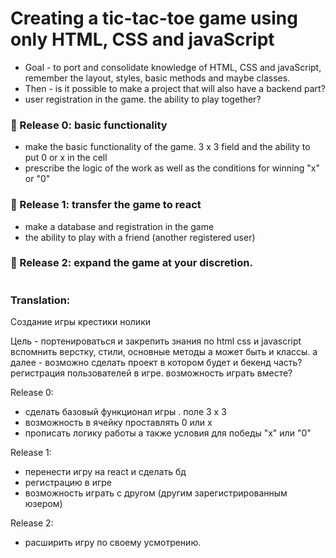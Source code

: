 # Creating a tic-tac-toe game using only HTML, CSS and javaScript 

- Goal - to port and consolidate knowledge of HTML, CSS and javaScript, remember the layout, styles, basic methods and maybe classes.
- Then - is it possible to make a project that will also have a backend part?
- user registration in the game. the ability to play together?

### 🍹 Release 0: basic functionality
- make the basic functionality of the game. 3 x 3 field and the ability to put 0 or x in the cell
- prescribe the logic of the work as well as the conditions for winning "x" or "0"

### 🧁 Release 1: transfer the game to react
- make a database and registration in the game
- the ability to play with a friend (another registered user) 

### 🍬 Release 2: expand the game at your discretion.
#
### Translation:
Создание игры крестики нолики 

Цель - портенироваться и закрепить знания по html css и javascript вспомнить верстку, стили, основные методы а может быть и классы.
а далее - возможно сделать проект в котором будет и бекенд часть?
регистрация пользователей в игре. возможность играть вместе?

Release 0: 
- сделать базовый функционал игры . поле 3 х 3
- возможность в ячейку проставлять 0 или х
- прописать логику работы а также условия для победы "х" или "0"

Release 1: 
- перенести игру на react и сделать бд
- регистрацию в игре
- возможность играть с другом (другим зарегистрированным юзером)

Release 2: 
- расширить игру по своему усмотрению.  
